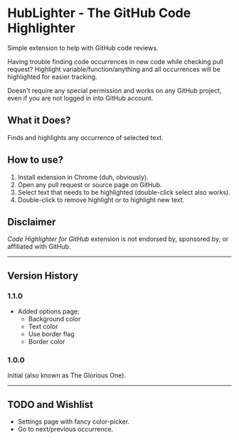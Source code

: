 # HubLighter - The GitHub Code Highlighter

Simple extension to help with GitHub code reviews.

Having trouble finding code occurrences in new code while checking pull request? 
Highlight variable/function/anything and all occurrences will be highlighted for easier tracking. 

Doesn't require any special permission and works on any GitHub project, even if you are not logged in into GitHub account.

## What it Does?

Finds and highlights any occurrence of selected text.

## How to use?

1. Install extension in Chrome (duh, obviously).
2. Open any pull request or source page on GitHub.
3. Select text that needs to be highlighted (double-click select also works).
4. Double-click to remove highlight or to highlight new text.

## Disclaimer

_Code Highlighter for GitHub_ extension is not endorsed by, sponsored by, or affiliated with GitHub.

---

## Version History

### 1.1.0

* Added options page: 
  * Background color
  * Text color
  * Use border flag
  * Border color

### 1.0.0

Initial (also known as The Glorious One).

---

## TODO and Wishlist

* Settings page with fancy color-picker.
* Go to next/previous occurrence.
